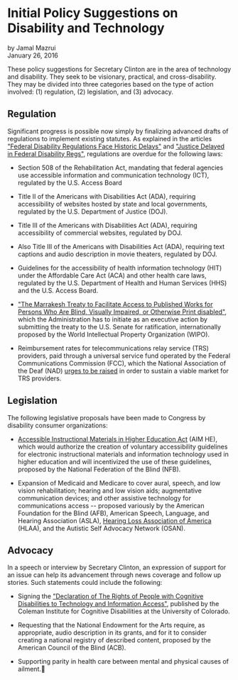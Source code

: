 # Initial Policy Suggestions on Disability and Technology  
by Jamal Mazrui  
January 26, 2016  

These policy suggestions for Secretary Clinton are in the area of technology and disability.  They seek to be visionary, practical, and cross-disability.  They may be divided into three categories based on the type of action involved:  (1) regulation, (2) legislation, and (3) advocacy.

## Regulation
Significant progress is possible now simply by finalizing advanced drafts of regulations to implement existing statutes.  As explained in the articles ["Federal Disability Regulations Face Historic Delays"](http://www.beyondchron.org/inexcusable-delay-in-federal-disability-regulations/) and ["Justice Delayed in Federal Disability Regs"](http://www.beyondchron.org/even-more-delay-in-federal-disability-regulations/), regulations are overdue for the following laws:

* Section 508 of the Rehabilitation Act, mandating that federal agencies use accessible information and communication technology (ICT), regulated by the U.S. Access Board

* Title II of the Americans with Disabilities Act (ADA), requiring accessibility of websites hosted by state and local governments, regulated by the U.S. Department of Justice (DOJ).

* Title III of the Americans with Disabilities Act (ADA), requiring accessibility of commercial websites, regulated by DOJ.

* Also Title III of the Americans with Disabilities Act (ADA), requiring text captions and audio description in movie theaters, regulated by DOJ.

* Guidelines for the accessibility of health information technology (HIT) under the Affordable Care Act (ACA) and other health care laws, regulated by the U.S. Department of Health and Human Services (HHS) and the U.S. Access Board.

* ["The Marrakesh Treaty to Facilitate Access to Published Works for Persons Who Are Blind, Visually Impaired, or Otherwise Print disabled"](https://nfb.org/marrakeshfactsheet), which the Administration has to initiate as an executive action by submitting the treaty to the U.S. Senate for ratification, internationally proposed by the World Intellectual Property Organization (WIPO).

* Reimbursement rates for telecommunications relay service (TRS) providers, paid through a universal service fund operated by the Federal Communications  Commission (FCC), which the National Association of the Deaf (NAD) [urges to be raised](https://nad.org/about-us/priorities) in order to sustain a viable market for TRS providers.

## Legislation
The following legislative proposals have been made to Congress by disability consumer organizations:

* [Accessible Instructional Materials in Higher Education Act](https://nfb.org/aimheafactsheet) (AIM HE), which would authorize the creation of voluntary accessibility guidelines for electronic instructional materials and information technology used in higher education and will incentivized the use of these guidelines, proposed by the National Federation of the Blind (NFB).

* Expansion of Medicaid and Medicare to cover aural, speech, and low vision rehabilitation; hearing and low vision aids; augmentative communication devices; and other assistive technology for communications access -- proposed variously by the American Foundation for the Blind (AFB), American Speech, Language, and Hearing Association (ASLA), [Hearing Loss Association of America](http://www.hearingloss.org/content/hlaa-supports-medicare-coverage-on-hearing-aids) (HLAA), and the Autistic Self Advocacy Network (OSAN).

## Advocacy
In a speech or interview by Secretary Clinton, an expression of support for an issue can help its advancement through news coverage and follow up stories.  Such statements could include the following:

* Signing the ["Declaration of The Rights of People with Cognitive Disabilities to Technology and Information Access"](http://www.colemaninstitute.org/declaration), published by the Coleman Institute for Cognitive Disabilities at the University of Colorado.

* Requesting that the National Endowment for the Arts require, as appropriate, audio description in its grants, and for it to consider creating a national registry of described content, proposed by the American Council of the Blind (ACB).

* Supporting parity in health care between mental and physical causes of ailment.